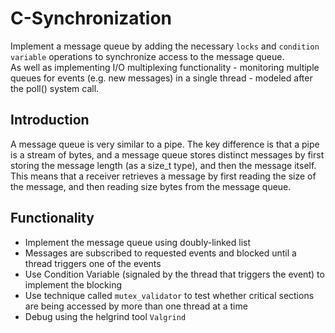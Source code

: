 # C-Synchronization
Implement a message queue by adding the necessary `locks` and `condition variable` operations to synchronize access to the message queue.\
As well as implementing I/O multiplexing functionality - monitoring multiple queues for events (e.g. new messages) in a single thread - modeled after the poll() system call.

## Introduction
A message queue is very similar to a pipe. The key difference is that a pipe is a stream of bytes, and a message queue stores distinct messages by first storing the message length (as a size_t type), and then the message itself.\
This means that a receiver retrieves a message by first reading the size of the message, and then reading size bytes from the message queue.

## Functionality
- Implement the message queue using doubly-linked list 
- Messages are subscribed to requested events and blocked until a thread triggers one of the events 
- Use Condition Variable (signaled by the thread that triggers the event) to implement the blocking
- Use technique called `mutex_validator` to test whether critical sections are being accessed by more than one thread at a time
- Debug using the helgrind tool `Valgrind`

